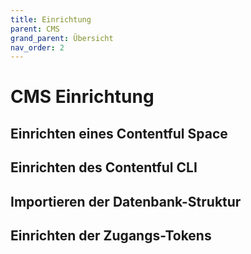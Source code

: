 ```yaml
---
title: Einrichtung
parent: CMS
grand_parent: Übersicht
nav_order: 2
---
```


# CMS Einrichtung

## Einrichten eines Contentful Space

## Einrichten des Contentful CLI

## Importieren der Datenbank-Struktur

## Einrichten der Zugangs-Tokens
